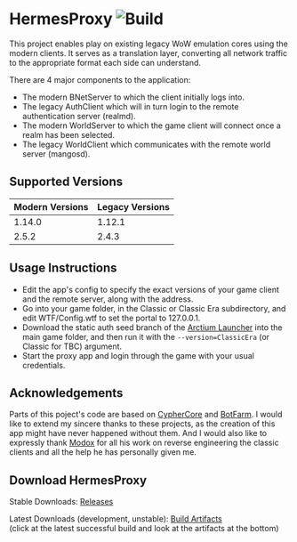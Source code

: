 # HermesProxy ![Build](https://github.com/WowLegacyCore/HermesProxy/actions/workflows/Build_Proxy.yml/badge.svg)

This project enables play on existing legacy WoW emulation cores using the modern clients. It serves as a translation layer, converting all network traffic to the appropriate format each side can understand.

There are 4 major components to the application:
- The modern BNetServer to which the client initially logs into.
- The legacy AuthClient which will in turn login to the remote authentication server (realmd). 
- The modern WorldServer to which the game client will connect once a realm has been selected. 
- The legacy WorldClient which communicates with the remote world server (mangosd).

## Supported Versions

| Modern Versions | Legacy Versions |
|-----------------|-----------------|
| 1.14.0          | 1.12.1          |
| 2.5.2           | 2.4.3           |

## Usage Instructions

- Edit the app's config to specify the exact versions of your game client and the remote server, along with the address.
- Go into your game folder, in the Classic or Classic Era subdirectory, and edit WTF/Config.wtf to set the portal to 127.0.0.1.
- Download the static auth seed branch of the [Arctium Launcher](https://github.com/Arctium/WoW-Launcher/tree/static-auth-seed) into the main game folder, and then run it with the `--version=ClassicEra` (or Classic for TBC) argument.
- Start the proxy app and login through the game with your usual credentials.

## Acknowledgements

Parts of this poject's code are based on [CypherCore](https://github.com/CypherCore/CypherCore) and [BotFarm](https://github.com/jackpoz/BotFarm). I would like to extend my sincere thanks to these projects, as the creation of this app might have never happened without them. And I would also like to expressly thank [Modox](https://github.com/mdx7) for all his work on reverse engineering the classic clients and all the help he has personally given me. 

## Download HermesProxy
Stable Downloads: [Releases](https://github.com/WowLegacyCore/HermesProxy/releases)

Latest Downloads (development, unstable): [Build Artifacts](https://github.com/WowLegacyCore/HermesProxy/actions/workflows/Build_Proxy.yml?query=branch%3Amaster)  
(click at the latest successful build and look at the artifacts at the bottom)
